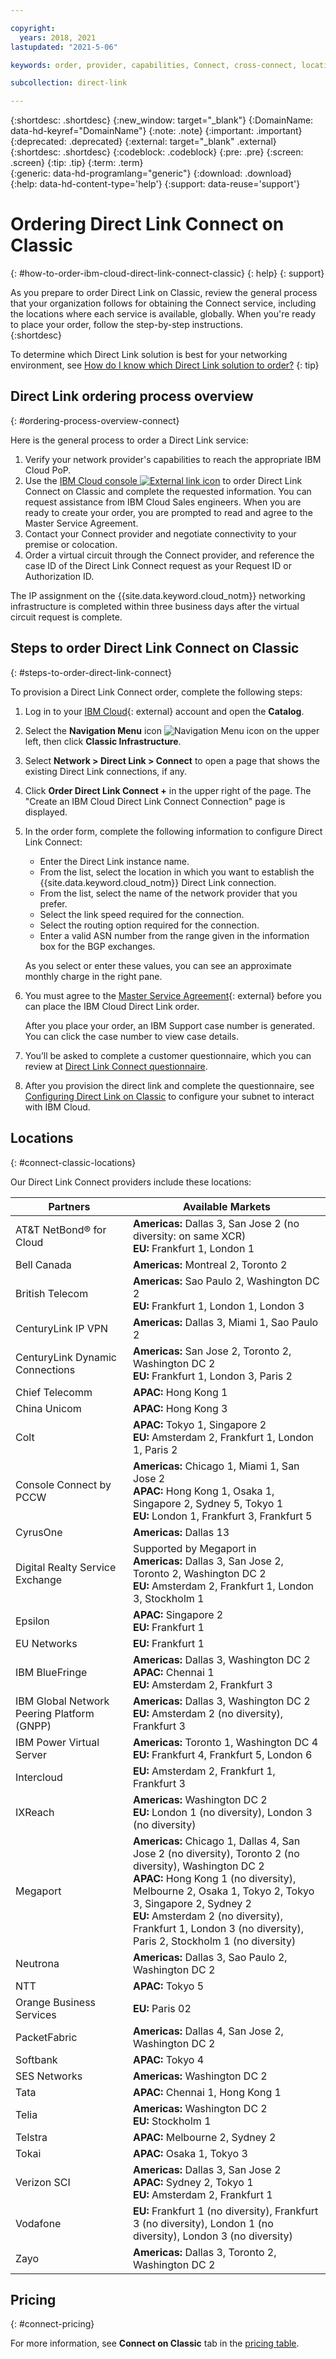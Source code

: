 ```yaml
---

copyright:
  years: 2018, 2021
lastupdated: "2021-5-06"

keywords: order, provider, capabilities, Connect, cross-connect, locations, PoP, datacenter, data, center, pricing, virtual circuit, Request ID, Authorization ID

subcollection: direct-link

---
```


{:shortdesc: .shortdesc}
{:new_window: target="_blank"}
{:DomainName: data-hd-keyref="DomainName"}
{:note: .note}
{:important: .important}
{:deprecated: .deprecated}
{:external: target="_blank" .external}
{:shortdesc: .shortdesc}
{:codeblock: .codeblock}
{:pre: .pre}
{:screen: .screen}
{:tip: .tip}
{:term: .term}  
{:generic: data-hd-programlang="generic"}
{:download: .download}  
{:help: data-hd-content-type='help'}
{:support: data-reuse='support'}

# Ordering Direct Link Connect on Classic
{: #how-to-order-ibm-cloud-direct-link-connect-classic}
{: help}
{: support}

As you prepare to order Direct Link on Classic, review the general process that your organization follows for obtaining the Connect service, including the locations where each service is available, globally. When you're ready to place your order, follow the step-by-step instructions.  
{:shortdesc}

To determine which Direct Link solution is best for your networking environment, see [How do I know which Direct Link solution to order?](/docs/direct-link?topic=direct-link-get-started-with-ibm-cloud-direct-link#get-started-solution-to-order)
{: tip}

## Direct Link ordering process overview
{: #ordering-process-overview-connect}

Here is the general process to order a Direct Link service:

 1. Verify your network provider's capabilities to reach the appropriate IBM Cloud PoP.
 2. Use the [IBM Cloud console ![External link icon](../../icons/launch-glyph.svg "External link icon")](https://cloud.ibm.com) to order Direct Link Connect on Classic and complete the requested information. You can request assistance from IBM Cloud Sales engineers. When you are ready to create your order, you are prompted to read and agree to the Master Service Agreement.
 3. Contact your Connect provider and negotiate connectivity to your premise or colocation.
 4. Order a virtual circuit through the Connect provider, and reference the case ID of the Direct Link Connect request as your Request ID or Authorization ID.

The IP assignment on the {{site.data.keyword.cloud_notm}} networking infrastructure is completed within three business days after the virtual circuit request is complete.

## Steps to order Direct Link Connect on Classic
{: #steps-to-order-direct-link-connect}

To provision a Direct Link Connect order, complete the following steps:

1. Log in to your [IBM Cloud](https://cloud.ibm.com/){: external} account and open the **Catalog**.
2. Select the **Navigation Menu** icon ![Navigation Menu icon](images/menu_icon.png) on the upper left, then click **Classic Infrastructure**.
2. Select **Network > Direct Link > Connect** to open a page that shows the existing Direct Link connections, if any.
3. Click **Order Direct Link Connect +** in the upper right of the page. The "Create an IBM Cloud Direct Link Connect Connection" page is displayed.
4. In the order form, complete the following information to configure Direct Link Connect:
   - Enter the Direct Link instance name.
   - From the list, select the location in which you want to establish the {{site.data.keyword.cloud_notm}} Direct Link connection.
   - From the list, select the name of the network provider that you prefer.
   - Select the link speed required for the connection.
   - Select the routing option required for the connection.
   - Enter a valid ASN number from the range given in the information box for the BGP exchanges.

   As you select or enter these values, you can see an approximate monthly charge in the right pane.

6. You must agree to the [Master Service Agreement](https://cloud.ibm.com/classic/account/masterserviceagreement/getagreement){: external} before you can place the IBM Cloud Direct Link order.  

      After you place your order, an IBM Support case number is generated. You can click the case number to view case details.

7. You’ll be asked to complete a customer questionnaire, which you can review at [Direct Link Connect questionnaire](/docs/direct-link?topic=direct-link-ibm-cloud-direct-link-connect-classic-questionnaire).

8. After you provision the direct link and complete the questionnaire, see [Configuring Direct Link on Classic](/docs/direct-link?topic=direct-link-configure-ibm-cloud-direct-link) to configure your subnet to interact with IBM Cloud.

## Locations
{: #connect-classic-locations}

Our Direct Link Connect providers include these locations:

| Partners | Available Markets |
|--------------|--------------|
| AT&T NetBond® for Cloud |  **Americas:** Dallas 3, San Jose 2 (no diversity: on same XCR)<br />**EU:** Frankfurt 1, London 1 |
| Bell Canada | **Americas:** Montreal 2, Toronto 2 |
| British Telecom |  **Americas:** Sao Paulo 2, Washington DC 2<br />**EU:** Frankfurt 1, London 1, London 3 |
| CenturyLink IP VPN | **Americas:** Dallas 3, Miami 1, Sao Paulo 2 |
| CenturyLink Dynamic Connections |  **Americas:** San Jose 2, Toronto 2, Washington DC 2 <br />**EU:** Frankfurt 1, London 3, Paris 2
| Chief Telecomm | **APAC:** Hong Kong 1 |
| China Unicom | **APAC:** Hong Kong 3 |
| Colt | **APAC:** Tokyo 1, Singapore 2 <br />**EU:** Amsterdam 2, Frankfurt 1, London 1, Paris 2 |
| Console Connect by PCCW | **Americas:** Chicago 1, Miami 1, San Jose 2 <br />**APAC:** Hong Kong 1, Osaka 1, Singapore 2, Sydney 5, Tokyo 1<br />**EU:** London 1, Frankfurt 3, Frankfurt 5  |
| CyrusOne | **Americas:** Dallas 13 |
| Digital Realty Service Exchange |	Supported by Megaport in <br />**Americas:** Dallas 3, San Jose 2, Toronto 2, Washington DC 2<br />**EU:** Amsterdam 2, Frankfurt 1, London 3, Stockholm 1 |
| Epsilon | **APAC:**  Singapore 2<br />**EU:** Frankfurt 1  |
| EU Networks | **EU:** Frankfurt 1 |
| IBM BlueFringe | **Americas:** Dallas 3, Washington DC 2<br />**APAC:** Chennai 1<br />**EU:** Amsterdam 2, Frankfurt 3 |
| IBM Global Network Peering Platform (GNPP) |  **Americas:** Dallas 3, Washington DC 2<br />**EU:** Amsterdam 2 (no diversity), Frankfurt 3 |
| IBM Power Virtual Server | **Americas:** Toronto 1, Washington DC 4<br />**EU:** Frankfurt 4, Frankfurt 5, London 6  |
| Intercloud | **EU:** Amsterdam 2, Frankfurt 1, Frankfurt 3 |
| IXReach | **Americas:** Washington DC 2 <br />**EU:** London 1 (no diversity), London 3 (no diversity) |
| Megaport | **Americas:** Chicago 1, Dallas 4, San Jose 2 (no diversity),  Toronto 2 (no diversity), Washington DC 2<br />**APAC:** Hong Kong 1 (no diversity), Melbourne 2, Osaka 1, Tokyo 2, Tokyo 3, Singapore 2, Sydney 2<br />**EU:** Amsterdam 2 (no diversity), Frankfurt 1, London 3 (no diversity), Paris 2, Stockholm 1 (no diversity) |
| Neutrona |  **Americas:** Dallas 3, Sao Paulo 2, Washington DC 2 |
| NTT | **APAC:** Tokyo 5 |
| Orange Business Services | **EU:** Paris 02|
| PacketFabric | **Americas:** Dallas 4, San Jose 2, Washington DC 2 |
| Softbank | **APAC:** Tokyo 4 |
| SES Networks | **Americas:** Washington DC 2 |
| Tata | **APAC:** Chennai 1, Hong Kong 1 |
| Telia | **Americas:** Washington DC 2<br />**EU:** Stockholm 1 |
| Telstra | **APAC:** Melbourne 2, Sydney 2 |
| Tokai | **APAC:** Osaka 1, Tokyo 3 |
| Verizon SCI |  **Americas:** Dallas 3, San Jose 2 <br />**APAC:**  Sydney 2, Tokyo 1  <br />**EU:** Amsterdam 2, Frankfurt 1 |
| Vodafone | **EU:** Frankfurt 1 (no diversity), Frankfurt 3 (no diversity), London 1 (no diversity), London 3 (no diversity)  |
| Zayo | **Americas:** Dallas 3, Toronto 2, Washington DC 2 |

## Pricing
{: #connect-pricing}

For more information, see **Connect on Classic** tab in the [pricing table](/docs/direct-link?topic=direct-link-pricing-for-ibm-cloud-direct-link).
